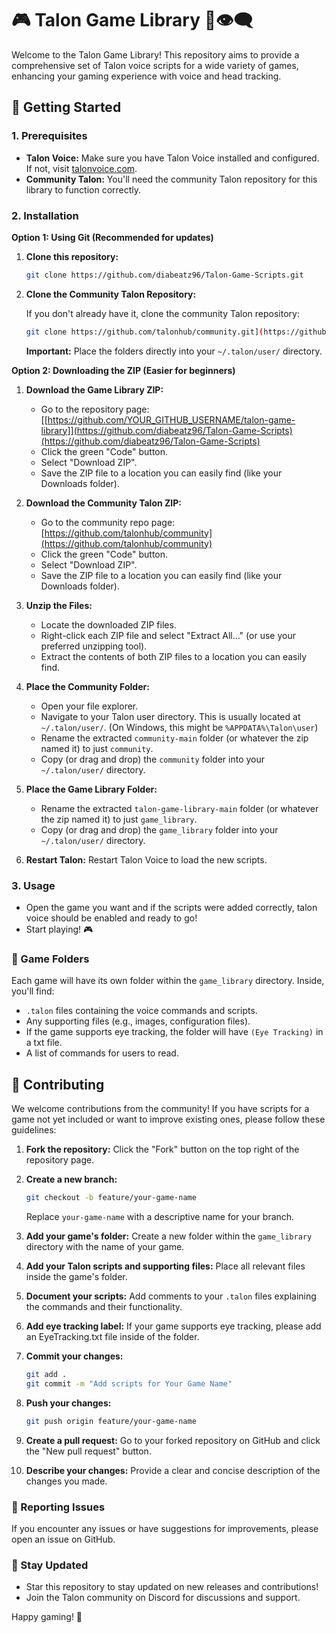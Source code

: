 # 🎮 Talon Game Library 🎤👁️‍🗨️

Welcome to the Talon Game Library! This repository aims to provide a comprehensive set of Talon voice scripts for a wide variety of games, enhancing your gaming experience with voice and head tracking. 

## 🚀 Getting Started

### 1. Prerequisites

* **Talon Voice:** Make sure you have Talon Voice installed and configured. If not, visit [talonvoice.com](https://talonvoice.com/).
* **Community Talon:** You'll need the community Talon repository for this library to function correctly. 

### 2. Installation

**Option 1: Using Git (Recommended for updates)**


1.  **Clone this repository:**

    ```bash
    git clone https://github.com/diabeatz96/Talon-Game-Scripts.git
    ```

2.  **Clone the Community Talon Repository:**

    If you don't already have it, clone the community Talon repository:

    ```bash
    git clone https://github.com/talonhub/community.git](https://github.com/talonhub/community.git) 
    ```

    **Important:** Place the folders directly into your `~/.talon/user/` directory.


**Option 2: Downloading the ZIP (Easier for beginners)**

1.  **Download the Game Library ZIP:**
    * Go to the repository page: [[https://github.com/YOUR_GITHUB_USERNAME/talon-game-library]](https://github.com/diabeatz96/Talon-Game-Scripts)(https://github.com/diabeatz96/Talon-Game-Scripts)
    * Click the green "Code" button.
    * Select "Download ZIP".
    * Save the ZIP file to a location you can easily find (like your Downloads folder).

2.  **Download the Community Talon ZIP:**
    * Go to the community repo page: [https://github.com/talonhub/community](https://github.com/talonhub/community)
    * Click the green "Code" button.
    * Select "Download ZIP".
    * Save the ZIP file to a location you can easily find (like your Downloads folder).

3.  **Unzip the Files:**
    * Locate the downloaded ZIP files.
    * Right-click each ZIP file and select "Extract All..." (or use your preferred unzipping tool).
    * Extract the contents of both ZIP files to a location you can easily find.

4.  **Place the Community Folder:**
    * Open your file explorer.
    * Navigate to your Talon user directory. This is usually located at `~/.talon/user/`. (On Windows, this might be `%APPDATA%\Talon\user`)
    * Rename the extracted `community-main` folder (or whatever the zip named it) to just `community`.
    * Copy (or drag and drop) the `community` folder into your `~/.talon/user/` directory.

5.  **Place the Game Library Folder:**
    * Rename the extracted `talon-game-library-main` folder (or whatever the zip named it) to just `game_library`.
    * Copy (or drag and drop) the `game_library` folder into your `~/.talon/user/` directory.

6. **Restart Talon:** Restart Talon Voice to load the new scripts.

### 3. Usage

* Open the game you want and if the scripts were added correctly, talon voice should be enabled and ready to go!
* Start playing! 🎮

### 📂 Game Folders

Each game will have its own folder within the `game_library` directory. Inside, you'll find:

* `.talon` files containing the voice commands and scripts.
* Any supporting files (e.g., images, configuration files).
* If the game supports eye tracking, the folder will have `(Eye Tracking)` in a txt file.
* A list of commands for users to read.

## 🤝 Contributing

We welcome contributions from the community! If you have scripts for a game not yet included or want to improve existing ones, please follow these guidelines:

1.  **Fork the repository:** Click the "Fork" button on the top right of the repository page.
2.  **Create a new branch:**

    ```bash
    git checkout -b feature/your-game-name
    ```

    Replace `your-game-name` with a descriptive name for your branch.

3.  **Add your game's folder:** Create a new folder within the `game_library` directory with the name of your game.
4.  **Add your Talon scripts and supporting files:** Place all relevant files inside the game's folder.
5.  **Document your scripts:** Add comments to your `.talon` files explaining the commands and their functionality.
6.  **Add eye tracking label:** If your game supports eye tracking, please add an EyeTracking.txt file inside of the folder.
7.  **Commit your changes:**

    ```bash
    git add .
    git commit -m "Add scripts for Your Game Name"
    ```

8.  **Push your changes:**

    ```bash
    git push origin feature/your-game-name
    ```

9.  **Create a pull request:** Go to your forked repository on GitHub and click the "New pull request" button.
10. **Describe your changes:** Provide a clear and concise description of the changes you made.

### 🐛 Reporting Issues

If you encounter any issues or have suggestions for improvements, please open an issue on GitHub.

### 🌟 Stay Updated

* Star this repository to stay updated on new releases and contributions!
* Join the Talon community on Discord for discussions and support.

Happy gaming! 🎉
